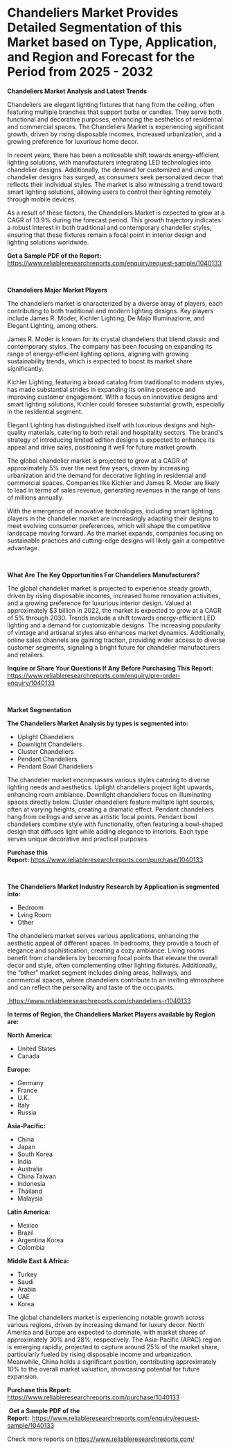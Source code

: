 <p><h1>Chandeliers Market Provides Detailed Segmentation of this Market based on Type, Application, and Region and Forecast for the Period from 2025 - 2032</h1></p><p><strong>Chandeliers Market Analysis and Latest Trends</strong></p>
<p><p>Chandeliers are elegant lighting fixtures that hang from the ceiling, often featuring multiple branches that support bulbs or candles. They serve both functional and decorative purposes, enhancing the aesthetics of residential and commercial spaces. The Chandeliers Market is experiencing significant growth, driven by rising disposable incomes, increased urbanization, and a growing preference for luxurious home decor. </p><p>In recent years, there has been a noticeable shift towards energy-efficient lighting solutions, with manufacturers integrating LED technologies into chandelier designs. Additionally, the demand for customized and unique chandelier designs has surged, as consumers seek personalized decor that reflects their individual styles. The market is also witnessing a trend toward smart lighting solutions, allowing users to control their lighting remotely through mobile devices.</p><p>As a result of these factors, the Chandeliers Market is expected to grow at a CAGR of 13.9% during the forecast period. This growth trajectory indicates a robust interest in both traditional and contemporary chandelier styles, ensuring that these fixtures remain a focal point in interior design and lighting solutions worldwide.</p></p>
<p><strong>Get a Sample PDF of the Report:&nbsp;</strong> <a href="https://www.reliableresearchreports.com/enquiry/request-sample/1040133?utm_campaign=3086&utm_medium=2&utm_source=Github&utm_content=ia&utm_term=04042025&utm_id=chandeliers">https://www.reliableresearchreports.com/enquiry/request-sample/1040133</a></p>
<p>&nbsp;</p>
<p><strong>Chandeliers Major Market Players</strong></p>
<p><p>The chandeliers market is characterized by a diverse array of players, each contributing to both traditional and modern lighting designs. Key players include James R. Moder, Kichler Lighting, De Majo Illuminazione, and Elegant Lighting, among others. </p><p>James R. Moder is known for its crystal chandeliers that blend classic and contemporary styles. The company has been focusing on expanding its range of energy-efficient lighting options, aligning with growing sustainability trends, which is expected to boost its market share significantly.</p><p>Kichler Lighting, featuring a broad catalog from traditional to modern styles, has made substantial strides in expanding its online presence and improving customer engagement. With a focus on innovative designs and smart lighting solutions, Kichler could foresee substantial growth, especially in the residential segment.</p><p>Elegant Lighting has distinguished itself with luxurious designs and high-quality materials, catering to both retail and hospitality sectors. The brand's strategy of introducing limited edition designs is expected to enhance its appeal and drive sales, positioning it well for future market growth.</p><p>The global chandelier market is projected to grow at a CAGR of approximately 5% over the next few years, driven by increasing urbanization and the demand for decorative lighting in residential and commercial spaces. Companies like Kichler and James R. Moder are likely to lead in terms of sales revenue, generating revenues in the range of tens of millions annually. </p><p>With the emergence of innovative technologies, including smart lighting, players in the chandelier market are increasingly adapting their designs to meet evolving consumer preferences, which will shape the competitive landscape moving forward. As the market expands, companies focusing on sustainable practices and cutting-edge designs will likely gain a competitive advantage.</p></p>
<p>&nbsp;</p>
<p><strong>What Are The Key Opportunities For Chandeliers Manufacturers?</strong></p>
<p><p>The global chandelier market is projected to experience steady growth, driven by rising disposable incomes, increased home renovation activities, and a growing preference for luxurious interior design. Valued at approximately $3 billion in 2022, the market is expected to grow at a CAGR of 5% through 2030. Trends include a shift towards energy-efficient LED lighting and a demand for customizable designs. The increasing popularity of vintage and artisanal styles also enhances market dynamics. Additionally, online sales channels are gaining traction, providing wider access to diverse customer segments, signaling a bright future for chandelier manufacturers and retailers.</p></p>
<p><strong>Inquire or Share Your Questions If Any Before Purchasing This Report:</strong> <a href="https://www.reliableresearchreports.com/enquiry/pre-order-enquiry/1040133?utm_campaign=3086&utm_medium=2&utm_source=Github&utm_content=ia&utm_term=04042025&utm_id=chandeliers">https://www.reliableresearchreports.com/enquiry/pre-order-enquiry/1040133</a></p>
<p>&nbsp;</p>
<p><strong>Market Segmentation</strong></p>
<p><strong>The Chandeliers Market Analysis by types is segmented into:</strong></p>
<p><ul><li>Uplight Chandeliers</li><li>Downlight Chandeliers</li><li>Cluster Chandeliers</li><li>Pendant Chandeliers</li><li>Pendant Bowl Chandeliers</li></ul></p>
<p><p>The chandelier market encompasses various styles catering to diverse lighting needs and aesthetics. Uplight chandeliers project light upwards, enhancing room ambiance. Downlight chandeliers focus on illuminating spaces directly below. Cluster chandeliers feature multiple light sources, often at varying heights, creating a dramatic effect. Pendant chandeliers hang from ceilings and serve as artistic focal points. Pendant bowl chandeliers combine style with functionality, often featuring a bowl-shaped design that diffuses light while adding elegance to interiors. Each type serves unique decorative and practical purposes.</p></p>
<p><strong>Purchase this Report:&nbsp;</strong><a href="https://www.reliableresearchreports.com/purchase/1040133?utm_campaign=3086&utm_medium=2&utm_source=Github&utm_content=ia&utm_term=04042025&utm_id=chandeliers">https://www.reliableresearchreports.com/purchase/1040133</a></p>
<p>&nbsp;</p>
<p><strong>The Chandeliers Market Industry Research by Application is segmented into:</strong></p>
<p><ul><li>Bedroom</li><li>Lving Room</li><li>Other</li></ul></p>
<p><p>The chandeliers market serves various applications, enhancing the aesthetic appeal of different spaces. In bedrooms, they provide a touch of elegance and sophistication, creating a cozy ambiance. Living rooms benefit from chandeliers by becoming focal points that elevate the overall decor and style, often complementing other lighting fixtures. Additionally, the “other” market segment includes dining areas, hallways, and commercial spaces, where chandeliers contribute to an inviting atmosphere and can reflect the personality and taste of the occupants.</p></p>
<p><a href="https://www.reliableresearchreports.com/chandeliers-r1040133?utm_campaign=3086&utm_medium=2&utm_source=Github&utm_content=ia&utm_term=04042025&utm_id=chandeliers">&nbsp;https://www.reliableresearchreports.com/chandeliers-r1040133</a></p>
<p><strong>In terms of Region, the Chandeliers Market Players available by Region are:</strong></p>
<p>
    <p> <strong> North America: </strong>
        <ul>
            <li>United States</li>
            <li>Canada</li>
        </ul>
        </p> 
    <p> <strong> Europe: </strong>
        <ul>
            <li>Germany</li>
            <li>France</li>
            <li>U.K.</li>
            <li>Italy</li>
            <li>Russia</li>
        </ul>
        </p> 
    <p> <strong> Asia-Pacific: </strong>
        <ul>
            <li>China</li>
            <li>Japan</li>
            <li>South Korea</li>
            <li>India</li>
            <li>Australia</li>
            <li>China Taiwan</li>
            <li>Indonesia</li>
            <li>Thailand</li>
            <li>Malaysia</li>
        </ul>
        </p> 
    <p> <strong> Latin America: </strong>
        <ul>
            <li>Mexico</li>
            <li>Brazil</li>
            <li>Argentina Korea</li>
            <li>Colombia</li>
        </ul>
        </p> 
    <p> <strong> Middle East & Africa: </strong>
        <ul>
            <li>Turkey</li>
            <li>Saudi</li>
            <li>Arabia</li>
            <li>UAE</li>
            <li>Korea</li>
        </ul>
    </p>
    </p>
<p><p>The global chandeliers market is experiencing notable growth across various regions, driven by increasing demand for luxury decor. North America and Europe are expected to dominate, with market shares of approximately 30% and 28%, respectively. The Asia-Pacific (APAC) region is emerging rapidly, projected to capture around 25% of the market share, particularly fueled by rising disposable income and urbanization. Meanwhile, China holds a significant position, contributing approximately 10% to the overall market valuation, showcasing potential for future expansion.</p></p>
<p><strong>Purchase this Report: </strong><a href="https://www.reliableresearchreports.com/purchase/1040133?utm_campaign=3086&utm_medium=2&utm_source=Github&utm_content=ia&utm_term=04042025&utm_id=chandeliers">https://www.reliableresearchreports.com/purchase/1040133</a></p>
<p>&nbsp;<strong>Get a Sample PDF of the Report:&nbsp;&nbsp;</strong><a href="https://www.reliableresearchreports.com/enquiry/request-sample/1040133?utm_campaign=3086&utm_medium=2&utm_source=Github&utm_content=ia&utm_term=04042025&utm_id=chandeliers">https://www.reliableresearchreports.com/enquiry/request-sample/1040133</a></p>
<p><strong></strong></p>
<p>Check more reports on <a href="https://www.reliableresearchreports.com/?utm_campaign=3086&utm_medium=2&utm_source=Github&utm_content=ia&utm_term=04042025&utm_id=chandeliers">https://www.reliableresearchreports.com/</a></p>